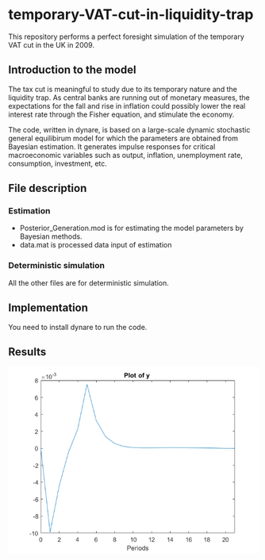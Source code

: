 # temporary-VAT-cut-in-liquidity-trap
This repository performs a perfect foresight simulation of the temporary VAT cut in the UK in 2009.

## Introduction to the model
The tax cut is meaningful to study due to its temporary nature and the liquidity trap. As central banks are running out of monetary measures, the expectations for the fall and rise in inflation could possibly lower the real interest rate through the Fisher equation, and stimulate the economy.

The code, written in dynare, is based on a large-scale dynamic stochastic general equilibirum model for which the parameters are obtained from Bayesian estimation. It generates impulse responses for critical macroeconomic variables such as output, inflation, unemployment rate, consumption, investment, etc.  

## File description
### Estimation
- Posterior_Generation.mod is for estimating the model parameters by Bayesian methods.
- data.mat is processed data input of estimation

### Deterministic simulation
All the other files are for deterministic simulation. 

## Implementation
You need to install dynare to run the code.

## Results
![img](https://github.com/jren-jane/temporary-VAT-cut-in-liquidity-trap/blob/master/output.png)
